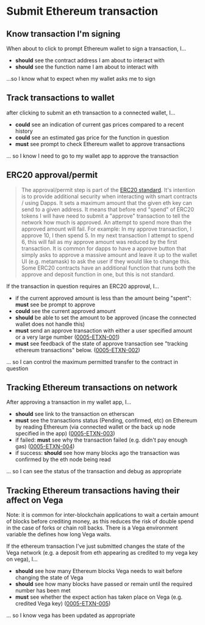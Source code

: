 # Submit Ethereum transaction

## Know transaction I'm signing
When about to click to prompt Ethereum wallet to sign a transaction, I...

- **should** see the contract address I am about to interact with
- **should** see the function name I am about to interact with

...so I know what to expect when my wallet asks me to sign
## Track transactions to wallet

after clicking to submit an eth transaction to a connected wallet, I...

- **could** see an indication of current gas prices compared to a recent history
- **could** see an estimated gas price for the function in question
- **must** see prompt to check Ethereum wallet to approve transactions

... so I know I need to go to my wallet app to approve the transaction

## ERC20 approval/permit

> The approval/permit step is part of the [ERC20 standard](https://ethereum.org/en/developers/docs/standards/tokens/erc-20/). It's intention is to provide additional security when interacting with smart contracts / using Dapps. It sets a maximum amount that the given eth key can send to a given address. It means that before end "spend" of ERC20 tokens I will have need to submit a "approve" transaction to tell the network how much is approved. An attempt to spend more than the approved amount will fail.
> For example: In my approve transaction, I approve 10, I then spend 5. In my next transaction I attempt to spend 6, this will fail as my approve amount was reduced by the first transaction.
> It is common for dapps to have a approve button that simply asks to approve a massive amount and leave it up to the wallet UI (e.g. metamask) to ask the user if they would like to change this. 
> Some ERC20 contracts have an additional function that runs both the approve and deposit function in one, but this is not standard.

If the transaction in question requires an ERC20 approval, I...

- if the current approved amount is less than the amount being "spent": **must** see be prompt to approve 
- **could** see the current approved amount
- **should** be able to set the amount to be approved (incase the connected wallet does not handle this)
- **must** send an approve transaction with either a user specified amount or a very large number (<a name="0005-ETXN-001" href="#0005-ETXN-001">0005-ETXN-001</a>)
- **must** see feedback of the state of approve transaction see "tracking ethereum transactions" below. (<a name="0005-ETXN-002" href="#0005-ETXN-002">0005-ETXN-002</a>)

... so I can control the maximum permitted transfer to the contract in question

## Tracking Ethereum transactions on network

After approving a transaction in my wallet app, I...

- **should** see link to the transaction on etherscan
- **must** see the transactions status (Pending, confirmed, etc) on Ethereum by reading Ethereum (via connected wallet or the back up node specified in the app) (<a name="0005-ETXN-003" href="#0005-ETXN-003">0005-ETXN-003</a>)
- if failed: **must** see why the transaction failed (e.g. didn't pay enough gas) (<a name="0005-ETXN-004" href="#0005-ETXN-004">0005-ETXN-004</a>)
- if success: **should** see how many blocks ago the transaction was confirmed by the eth node being read

... so I can see the status of the transaction and debug as appropriate
## Tracking Ethereum transactions having their affect on Vega
Note: it is common for inter-blockchain applications to wait a certain amount of blocks before crediting money, as this reduces the risk of double spend in the case of forks or chain roll backs. There is a Vega environment variable the defines how long Vega waits.

If the ethereum transaction I've just submitted changes the state of the Vega network (e.g. a deposit from eth appearing as credited to my vega key on vega), I...

- **should** see how many Ethereum blocks Vega needs to wait before changing the state of Vega
- **should** see how many blocks have passed or remain until the required number has been met
- **must** see whether the expect action has taken place on Vega (e.g. credited Vega key) (<a name="0005-ETXN-005" href="#0005-ETXN-005">0005-ETXN-005</a>)

... so I know vega has been updated as appropriate 
